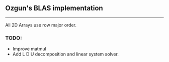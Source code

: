 ## Ozgun's BLAS implementation

---

 All 2D Arrays use row major order.

### TODO:

- Improve matmul
- Add L D U decomposition and linear system solver.
